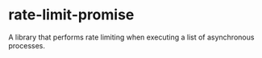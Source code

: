 # rate-limit-promise
 A library that performs rate limiting when executing a list of asynchronous processes.
